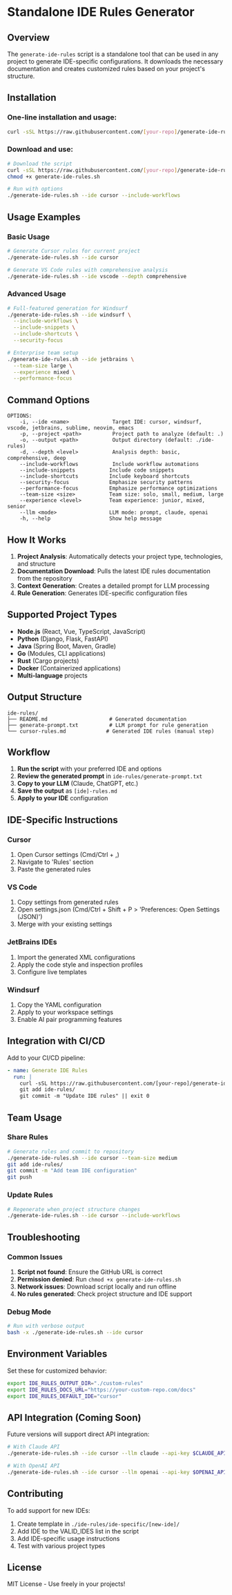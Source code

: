 # Standalone IDE Rules Generator

## Overview

The `generate-ide-rules` script is a standalone tool that can be used in any project to generate IDE-specific configurations. It downloads the necessary documentation and creates customized rules based on your project's structure.

## Installation

### One-line installation and usage:
```bash
curl -sSL https://raw.githubusercontent.com/[your-repo]/generate-ide-rules.sh | bash -s -- --ide cursor
```

### Download and use:
```bash
# Download the script
curl -sSL https://raw.githubusercontent.com/[your-repo]/generate-ide-rules.sh -o generate-ide-rules.sh
chmod +x generate-ide-rules.sh

# Run with options
./generate-ide-rules.sh --ide cursor --include-workflows
```

## Usage Examples

### Basic Usage
```bash
# Generate Cursor rules for current project
./generate-ide-rules.sh --ide cursor

# Generate VS Code rules with comprehensive analysis
./generate-ide-rules.sh --ide vscode --depth comprehensive
```

### Advanced Usage
```bash
# Full-featured generation for Windsurf
./generate-ide-rules.sh --ide windsurf \
  --include-workflows \
  --include-snippets \
  --include-shortcuts \
  --security-focus

# Enterprise team setup
./generate-ide-rules.sh --ide jetbrains \
  --team-size large \
  --experience mixed \
  --performance-focus
```

## Command Options

```
OPTIONS:
    -i, --ide <name>              Target IDE: cursor, windsurf, vscode, jetbrains, sublime, neovim, emacs
    -p, --project <path>          Project path to analyze (default: .)
    -o, --output <path>           Output directory (default: ./ide-rules)
    -d, --depth <level>           Analysis depth: basic, comprehensive, deep
    --include-workflows           Include workflow automations
    --include-snippets           Include code snippets
    --include-shortcuts          Include keyboard shortcuts
    --security-focus             Emphasize security patterns
    --performance-focus          Emphasize performance optimizations
    --team-size <size>           Team size: solo, small, medium, large
    --experience <level>         Team experience: junior, mixed, senior
    --llm <mode>                 LLM mode: prompt, claude, openai
    -h, --help                   Show help message
```

## How It Works

1. **Project Analysis**: Automatically detects your project type, technologies, and structure
2. **Documentation Download**: Pulls the latest IDE rules documentation from the repository
3. **Context Generation**: Creates a detailed prompt for LLM processing
4. **Rule Generation**: Generates IDE-specific configuration files

## Supported Project Types

- **Node.js** (React, Vue, TypeScript, JavaScript)
- **Python** (Django, Flask, FastAPI)
- **Java** (Spring Boot, Maven, Gradle)
- **Go** (Modules, CLI applications)
- **Rust** (Cargo projects)
- **Docker** (Containerized applications)
- **Multi-language** projects

## Output Structure

```
ide-rules/
├── README.md                    # Generated documentation
├── generate-prompt.txt          # LLM prompt for rule generation
└── cursor-rules.md             # Generated IDE rules (manual step)
```

## Workflow

1. **Run the script** with your preferred IDE and options
2. **Review the generated prompt** in `ide-rules/generate-prompt.txt`
3. **Copy to your LLM** (Claude, ChatGPT, etc.)
4. **Save the output** as `[ide]-rules.md`
5. **Apply to your IDE** configuration

## IDE-Specific Instructions

### Cursor
1. Open Cursor settings (Cmd/Ctrl + ,)
2. Navigate to 'Rules' section
3. Paste the generated rules

### VS Code
1. Copy settings from generated rules
2. Open settings.json (Cmd/Ctrl + Shift + P > 'Preferences: Open Settings (JSON)')
3. Merge with your existing settings

### JetBrains IDEs
1. Import the generated XML configurations
2. Apply the code style and inspection profiles
3. Configure live templates

### Windsurf
1. Copy the YAML configuration
2. Apply to your workspace settings
3. Enable AI pair programming features

## Integration with CI/CD

Add to your CI/CD pipeline:
```yaml
- name: Generate IDE Rules
  run: |
    curl -sSL https://raw.githubusercontent.com/[your-repo]/generate-ide-rules.sh | bash -s -- --ide cursor
    git add ide-rules/
    git commit -m "Update IDE rules" || exit 0
```

## Team Usage

### Share Rules
```bash
# Generate rules and commit to repository
./generate-ide-rules.sh --ide cursor --team-size medium
git add ide-rules/
git commit -m "Add team IDE configuration"
git push
```

### Update Rules
```bash
# Regenerate when project structure changes
./generate-ide-rules.sh --ide cursor --include-workflows
```

## Troubleshooting

### Common Issues

1. **Script not found**: Ensure the GitHub URL is correct
2. **Permission denied**: Run `chmod +x generate-ide-rules.sh`
3. **Network issues**: Download script locally and run offline
4. **No rules generated**: Check project structure and IDE support

### Debug Mode
```bash
# Run with verbose output
bash -x ./generate-ide-rules.sh --ide cursor
```

## Environment Variables

Set these for customized behavior:
```bash
export IDE_RULES_OUTPUT_DIR="./custom-rules"
export IDE_RULES_DOCS_URL="https://your-custom-repo.com/docs"
export IDE_RULES_DEFAULT_IDE="cursor"
```

## API Integration (Coming Soon)

Future versions will support direct API integration:
```bash
# With Claude API
./generate-ide-rules.sh --ide cursor --llm claude --api-key $CLAUDE_API_KEY

# With OpenAI API
./generate-ide-rules.sh --ide cursor --llm openai --api-key $OPENAI_API_KEY
```

## Contributing

To add support for new IDEs:
1. Create template in `./ide-rules/ide-specific/[new-ide]/`
2. Add IDE to the VALID_IDES list in the script
3. Add IDE-specific usage instructions
4. Test with various project types

## License

MIT License - Use freely in your projects!